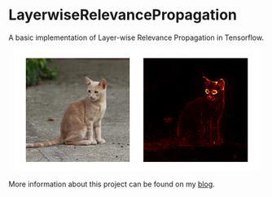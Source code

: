 # LayerwiseRelevancePropagation
A basic implementation of Layer-wise Relevance Propagation in Tensorflow. 

<div align="center">
<img src="https://raw.githubusercontent.com/KaiFabi/LayerwiseRelevancePropagation/main/results/0.png">
</div>

More information about this project can be found on my [blog](https://kaifabi.github.io).
